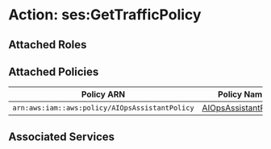 # Action: ses:GetTrafficPolicy

## Attached Roles

## Attached Policies

| Policy ARN | Policy Name |
|------------|-------------|
| `arn:aws:iam::aws:policy/AIOpsAssistantPolicy` | [AIOpsAssistantPolicy](../policies.md#aiopsassistantpolicy) |

## Associated Services

